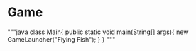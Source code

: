 # Game

"""java
  class Main{
    public static void main(String[] args){
      new GameLauncher("Flying Fish");
    }
  }
"""
